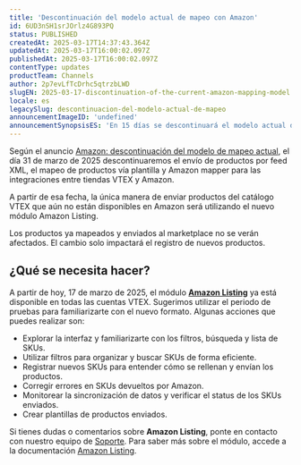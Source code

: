 ```yaml
---
title: 'Descontinuación del modelo actual de mapeo con Amazon'
id: 6UD3nSH1srJOrlz4G893PQ
status: PUBLISHED
createdAt: 2025-03-17T14:37:43.364Z
updatedAt: 2025-03-17T16:00:02.097Z
publishedAt: 2025-03-17T16:00:02.097Z
contentType: updates
productTeam: Channels
author: 2p7evLfTcDrhc5qtrzbLWD
slugEN: 2025-03-17-discontinuation-of-the-current-amazon-mapping-model
locale: es
legacySlug: descontinuacion-del-modelo-actual-de-mapeo
announcementImageID: 'undefined'
announcementSynopsisES: 'En 15 días se descontinuará el modelo actual de mapeo de productos para la integración con Amazon.'
---
```


Según el anuncio [Amazon: descontinuación del modelo de mapeo actual](/es/announcements/amazon-atual-modelo-de-mapeamento-sera-descontinuado--dDEnVg1X0HealtNtUNKfL), el día 31 de marzo de 2025 descontinuaremos el envío de productos por feed XML, el mapeo de productos vía plantilla y Amazon mapper para las integraciones entre tiendas VTEX y Amazon.

A partir de esa fecha, la única manera de enviar productos del catálogo VTEX que aún no están disponibles en Amazon será utilizando el nuevo módulo Amazon Listing.

Los productos ya mapeados y enviados al marketplace no se verán afectados. El cambio solo impactará el registro de nuevos productos.

## ¿Qué se necesita hacer?

A partir de hoy, 17 de marzo de 2025, el módulo **[Amazon Listing](/es/tutorial/amazon-listing--5HIhbnYzJWkl2yM0o72WrL)** ya está disponible en todas las cuentas VTEX. Sugerimos utilizar el periodo de pruebas para familiarizarte con el nuevo formato. Algunas acciones que puedes realizar son:

- Explorar la interfaz y familiarizarte con los filtros, búsqueda y lista de SKUs.  
- Utilizar filtros para organizar y buscar SKUs de forma eficiente.  
- Registrar nuevos SKUs para entender cómo se rellenan y envían los productos.  
- Corregir errores en SKUs devueltos por Amazon.  
- Monitorear la sincronización de datos y verificar el status de los SKUs enviados.  
- Crear plantillas de productos enviados.  

Si tienes dudas o comentarios sobre **Amazon Listing**, ponte en contacto con nuestro equipo de [Soporte](/support). Para saber más sobre el módulo, accede a la documentación [Amazon Listing](/es/tutorial/amazon-listing--5HIhbnYzJWkl2yM0o72WrL).

